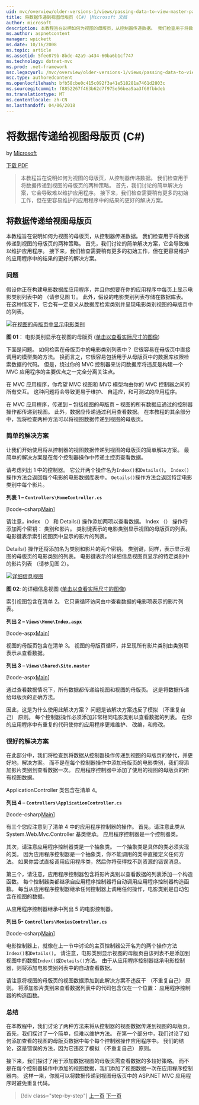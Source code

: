 ```yaml
---
uid: mvc/overview/older-versions-1/views/passing-data-to-view-master-pages-cs
title: 将数据传递到视图母版页 (C#) |Microsoft 文档
author: microsoft
description: 本教程旨在说明如何为视图的母版页，从控制器传递数据。 我们检查用于将数据传递到视图 m 的两种策略...
ms.author: aspnetcontent
manager: wpickett
ms.date: 10/16/2008
ms.topic: article
ms.assetid: 5fee879b-8bde-42a9-a434-60ba6b1cf747
ms.technology: dotnet-mvc
ms.prod: .net-framework
msc.legacyurl: /mvc/overview/older-versions-1/views/passing-data-to-view-master-pages-cs
msc.type: authoredcontent
ms.openlocfilehash: bfb58cbe0c415c092f3a41e518281a7461d2803c
ms.sourcegitcommit: f8852267f463b62d7f975e56bea9aa3f68fbbdeb
ms.translationtype: MT
ms.contentlocale: zh-CN
ms.lasthandoff: 04/06/2018
---
```

<a name="passing-data-to-view-master-pages-c"></a>将数据传递给视图母版页 (C#)
====================
by [Microsoft](https://github.com/microsoft)

[下载 PDF](http://download.microsoft.com/download/e/f/3/ef3f2ff6-7424-48f7-bdaa-180ef64c3490/ASPNET_MVC_Tutorial_13_CS.pdf)

> 本教程旨在说明如何为视图的母版页，从控制器传递数据。 我们检查用于将数据传递到视图的母版页的两种策略。 首先，我们讨论的简单解决方案，它会导致难以维护应用程序。 接下来，我们检查需要稍有更多的初始工作，但在更容易维护的应用程序中的结果的更好的解决方案。


## <a name="passing-data-to-view-master-pages"></a>将数据传递给视图母版页

本教程旨在说明如何为视图的母版页，从控制器传递数据。 我们检查用于将数据传递到视图的母版页的两种策略。 首先，我们讨论的简单解决方案，它会导致难以维护应用程序。 接下来，我们检查需要稍有更多的初始工作，但在更容易维护的应用程序中的结果的更好的解决方案。

### <a name="the-problem"></a>问题

假设你正在构建电影数据库应用程序，并且你想要在你的应用程序中每页上显示电影类别列表中的 （请参见图 1）。 此外，假设的电影类别列表存储在数据库表。 在这种情况下，它会有一定意义从数据库检索类别并呈现电影类别视图的母版页中的列表。


[![在视图的母版页中显示电影类别](passing-data-to-view-master-pages-cs/_static/image2.png)](passing-data-to-view-master-pages-cs/_static/image1.png)

**图 01**： 电影类别显示在视图的母版页 ([单击以查看实际尺寸的图像](passing-data-to-view-master-pages-cs/_static/image3.png))


下面是问题。 如何检索在母版页中的电影类别列表中？ 它很容易在母版页中直接调用的模型类的方法。 换而言之，它很容易包括用于从母版页中的数据库权限检索数据的代码。 但是，绕过你的 MVC 控制器来访问数据库将违反是构建一个 MVC 应用程序的主要优点之一完全分离关注点。

在 MVC 应用程序，你希望 MVC 视图和 MVC 模型均由你的 MVC 控制器之间的所有交互。 这种问题将会导致更易于维护、 自适应，和可测试的应用程序。

在 MVC 应用程序，传递到 – 包括视图的母版页 – 视图的所有数据应通过的控制器操作都传递到视图。 此外，数据应传递通过利用查看数据。 在本教程的其余部分中，我将检查两种方法可以将视图数据传递到视图的母版页。

### <a name="the-simple-solution"></a>简单的解决方案

让我们开始使用将从控制器的视图数据传递到视图的母版页的简单解决方案。 最简单的解决方案是在每个控制器操作中传递主控页查看数据。

请考虑列出 1 中的控制器。 它公开两个操作名为`Index()`和`Details()`。 `Index()`操作方法会返回每个电影的电影数据库表中。 `Details()`操作方法会返回特定电影类别中每个影片。

**列表 1 – `Controllers\HomeController.cs`**

[!code-csharp[Main](passing-data-to-view-master-pages-cs/samples/sample1.cs)]

请注意，index （） 和 Details() 操作添加两项以查看数据。 Index （） 操作将添加两个密钥： 类别和影片。 类别键表示的电影类别显示视图的母版页的列表。 电影键表示索引视图页中显示的影片的列表。

Details() 操作还将添加名为类别和影片的两个密钥。 类别键，同样，表示显示视图的母版页的电影类别的列表。 电影键表示的详细信息视图页显示的特定类别中的影片列表 （请参见图 2）。


[![详细信息视图](passing-data-to-view-master-pages-cs/_static/image5.png)](passing-data-to-view-master-pages-cs/_static/image4.png)

**图 02**: 的详细信息视图 ([单击以查看实际尺寸的图像](passing-data-to-view-master-pages-cs/_static/image6.png))


索引视图包含在清单 2。 它只需循环访问由中查看数据的电影项表示的影片列表。

**列出 2 – `Views\Home\Index.aspx`**

[!code-aspx[Main](passing-data-to-view-master-pages-cs/samples/sample2.aspx)]

视图的母版页包含在清单 3。 视图的母版页循环，并呈现所有影片类别由类别项表示从查看数据。

**列出 3 – `Views\Shared\Site.master`**

[!code-aspx[Main](passing-data-to-view-master-pages-cs/samples/sample3.aspx)]

通过查看数据情况下，所有数据都传递给视图和视图的母版页。 这是将数据传递给母版页的正确方法。

因此，这是为什么使用此解决方案？ 问题是该解决方案违反了模拟 （不重复自己） 原则。 每个控制器操作必须添加非常相同电影类别以查看数据的列表。 在你的应用程序中有重复的代码使你的应用程序更难维护、 改编，和修改。

### <a name="the-good-solution"></a>很好的解决方案

在此部分中，我们将检查到将数据从控制器操作传递到视图的母版页的替代，并更好地，解决方案。 而不是在每个控制器操作中添加母版页的电影类别，我们将添加影片类别到查看数据一次。 应用程序控制器中添加了使用的视图的母版页的所有视图数据。

ApplicationController 类包含在清单 4。

**列出 4 – `Controllers\ApplicationController.cs`**

[!code-csharp[Main](passing-data-to-view-master-pages-cs/samples/sample4.cs)]

有三个您应注意到了清单 4 中的应用程序控制器的操作。 首先，请注意此类从 System.Web.Mvc.Controller 基类继承。 应用程序控制器是一个控制器类。

其次，请注意应用程序控制器类是一个抽象类。 一个抽象类是具体的类必须实现的类。 因为应用程序控制器是一个抽象类，你不能调用的类中直接定义任何方法。 如果你尝试直接调用应用程序类，然后你将获得找不到资源的错误消息。

第三个，请注意，应用程序控制器包含将影片类别以查看数据的列表添加一个构造函数。 每个控制器类都继承自应用程序控制器将自动调用应用程序控制器构造函数。 每当从应用程序控制器继承任何控制器上调用任何操作，电影类别是自动包含在视图的数据。

从应用程序控制器继承中列出 5 的电影控制器。

**列出 5- `Controllers\MoviesController.cs`**

[!code-csharp[Main](passing-data-to-view-master-pages-cs/samples/sample5.cs)]

电影控制器上，就像在上一节中讨论的主页控制器公开名为的两个操作方法`Index()`和`Details()`。 请注意，电影类别显示视图的母版页由该列表不是添加到视图中的数据`Index()`或`Details()`方法。 由于从应用程序控制器继承电影控制器，则将添加电影类别列表中的自动查看数据。

请注意将视图的母版页的视图数据添加到此解决方案不违反干 （不重复自己） 原则。 将添加影片类别来查看数据列表中的代码包含仅在一个位置： 应用程序控制器的构造函数。

### <a name="summary"></a>总结

在本教程中，我们讨论了两种方法来将从控制器的视图数据传递到视图的母版页。 首先，我们探讨了一个简单，但难以维护方法。 在第一个部分中，我们讨论了如何添加查看的视图的母版页数据中每个每个控制器操作应用程序中。 我们的结论，这是错误的方法，因为它违反了模拟 （不重复自己） 原则。

接下来，我们探讨了用于添加数据视图的母版页需查看数据的多较好策略。 而不是在每个控制器操作中添加的视图数据，我们添加了视图数据一次在应用程序控制器内。 这样一来，你就可以将数据传递到视图母版页中的 ASP.NET MVC 应用程序时避免重复代码。

> [!div class="step-by-step"]
> [上一页](creating-page-layouts-with-view-master-pages-cs.md)
> [下一页](asp-net-mvc-views-overview-vb.md)

